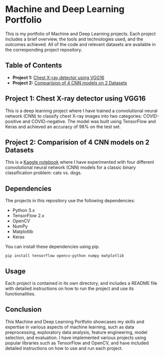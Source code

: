 # Machine and Deep Learning Portfolio
 
This is my portfolio of Machine and Deep Learning projects. Each project includes a brief overview, the tools and technologies used, and the outcomes achieved. All of the code and relevant datasets are available in the corresponding project repository.

## Table of Contents
* **Project 1:** [Chest X-ray detector using VGG16](/ChestXrayDetectorUsingTransferLearning)
* **Project 2:** [Comparision of 4 CNN models on 2 Datasets](/FourConvolutionModels)

## Project 1: Chest X-ray detector using VGG16
This is a deep learning project where I have trained a convolutional neural network (CNN) to classify chest X-ray images into two categories: COVID-positive and COVID-negative. The model was built using TensorFlow and Keras and achieved an accuracy of 98% on the test set.

## Project 2: Comparision of 4 CNN models on 2 Datasets
This is a [Kaggle notebook](https://www.kaggle.com/code/shibinjudah/4-models-cnn-image-augmentation-transfer-learning) where I have experimented with four different convolutional neural network (CNN) models for a classic binary classification problem: cats vs. dogs. 

## Dependencies
The projects in this repository use the following dependencies:

* Python 3.x
* TensorFlow 2.x
* OpenCV
* NumPy
* Matplotlib
* Keras

You can install these dependencies using pip.
```
pip install tensorflow opencv-python numpy matplotlib 
```

## Usage
Each project is contained in its own directory, and includes a README file with detailed instructions on how to run the project and use its functionalities.

## Conclusion
This Machine and Deep Learning Portfolio showcases my skills and expertise in various aspects of machine learning, such as data preprocessing, exploratory data analysis, feature engineering, model selection, and evaluation.  I have implemented various projects using popular libraries such as TensorFlow and OpenCV, and have included detailed instructions on how to use and run each project.

